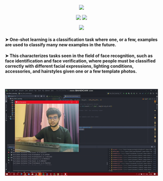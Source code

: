 <p align='center'> 
 <img src="https://img.shields.io/badge/One Short Learning-moccasin?l&style=for-the-badge" height="55"/></p>
</p>
<p align='center'>
 <img src="https://forthebadge.com/images/badges/built-with-love.svg" />
 <img src="http://ForTheBadge.com/images/badges/made-with-python.svg"/>
</p>
</div>
<div align="center"> 
  <img src="https://img.shields.io/badge/Product%20Description-orange?logo=Pinterest&style=for-the-badge" /> 
</div>

#### ➤ One-shot learning is a classification task where one, or a few, examples are used to classify many new examples in the future.
#### ➤ This characterizes tasks seen in the field of face recognition, such as face identification and face verification, where people must be classified correctly with different facial expressions, lighting conditions, accessories, and hairstyles given one or a few template photos.

<br>
 <p align='center'> 
 <img src="https://github.com/PrathameshDeshpande/One_Shot_Learning/blob/main/ezgif.com-gif-maker.gif" />
</p>
